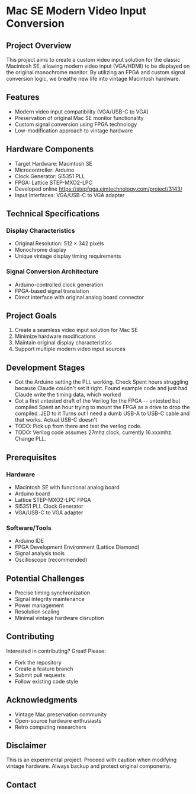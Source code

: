 # Mac SE Modern Video Input Conversion

## Project Overview

This project aims to create a custom video input solution for the classic Macintosh SE, allowing modern video input (VGA/HDMI) to be displayed on the original monochrome monitor. By utilizing an FPGA and custom signal conversion logic, we breathe new life into vintage Macintosh hardware.

## Features

- Modern video input compatibility (VGA/USB-C to VGA)
- Preservation of original Mac SE monitor functionality
- Custom signal conversion using FPGA technology
- Low-modification approach to vintage hardware

## Hardware Components

- Target Hardware: Macintosh SE
- Microcontroller: Arduino
- Clock Generator: SI5351 PLL
- FPGA: Lattice STEP-MXO2-LPC
- Developed online https://stepfpga.eimtechnology.com/project/3143/
- Input Interfaces: VGA/USB-C to VGA adapter

## Technical Specifications

### Display Characteristics
- Original Resolution: 512 × 342 pixels
- Monochrome display
- Unique vintage display timing requirements

### Signal Conversion Architecture
- Arduino-controlled clock generation
- FPGA-based signal translation
- Direct interface with original analog board connector

## Project Goals

1. Create a seamless video input solution for Mac SE
2. Minimize hardware modifications
3. Maintain original display characteristics
4. Support multiple modern video input sources

## Development Stages


- Got the Arduino setting the PLL working.  Check
    Spent hours struggling because Claude couldn't set it right. 
    Found example code and just had Claude write the timing data, which worked
- Got a first untested draft of the Verilog for the FPGA -- untested but compiled
    Spent an hour trying to mount the FPGA as a drive to drop the compiled .JED to it
    Turns out I need a dumb USB-A to USB-C cable and that works.  Actual USB-C doesn't
- TODO: Pick up from there and test the verilog code.
- TODO: Verilog code assumes 27mhz clock, currently 16.xxxmhz.  Change PLL.


## Prerequisites

### Hardware
- Macintosh SE with functional analog board
- Arduino board
- Lattice STEP-MXO2-LPC FPGA
- SI5351 PLL Clock Generator
- VGA/USB-C to VGA adapter

### Software/Tools
- Arduino IDE
- FPGA Development Environment (Lattice Diamond)
- Signal analysis tools
- Oscilloscope (recommended)

## Potential Challenges

- Precise timing synchronization
- Signal integrity maintenance
- Power management
- Resolution scaling
- Minimal vintage hardware disruption


## Contributing

Interested in contributing? Great! Please:
- Fork the repository
- Create a feature branch
- Submit pull requests
- Follow existing code style

## Acknowledgments

- Vintage Mac preservation community
- Open-source hardware enthusiasts
- Retro computing researchers

## Disclaimer

This is an experimental project. Proceed with caution when modifying vintage hardware. Always backup and protect original components.

## Contact
